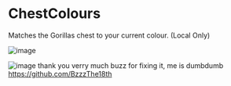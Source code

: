# ChestColours
Matches the Gorillas chest to your current colour. (Local Only)

![image](https://user-images.githubusercontent.com/82724623/170614047-c1c6573e-f580-4618-b919-902529327387.png)


![image](https://user-images.githubusercontent.com/82724623/170833530-4dd4a215-a3ce-4702-8e17-307fa5a1522d.png)
thank you verry much buzz for fixing it, me is dumbdumb
https://github.com/BzzzThe18th
